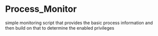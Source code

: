 # Process_Monitor
 simple monitoring script that provides the basic process information and then build on that to determine the enabled privileges
